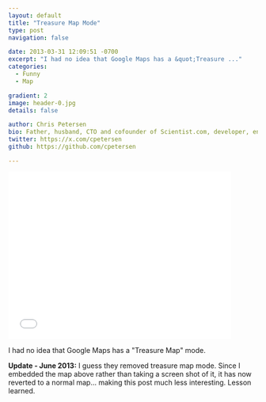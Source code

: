 ```yaml
---
layout: default
title: "Treasure Map Mode"
type: post
navigation: false

date: 2013-03-31 12:09:51 -0700
excerpt: "I had no idea that Google Maps has a &quot;Treasure ..."
categories:
  - Funny
  - Map

gradient: 2
image: header-0.jpg
details: false

author: Chris Petersen
bio: Father, husband, CTO and cofounder of Scientist.com, developer, entrepreneur and technologist.
twitter: https://x.com/cpetersen
github: https://github.com/cpetersen

---
```


<iframe class="embedly-embed" src="//cdn.embedly.com/widgets/media.html?src=https%3A%2F%2Fwww.google.com%2Fmaps%2Fembed%2Fv1%2Fview%3Fcenter%3D32.757252%252C-117.118378%26key%3DAIzaSyBctFF2JCjitURssT91Am-_ZWMzRaYBm4Q%26zoom%3D11&url=https%3A%2F%2Fwww.google.com%2Fmaps%2F%4032.757252%2C-117.118378%2C11z%3Fdg%3Ddbrw%26newdg%3D1&image=http%3A%2F%2Fmaps-api-ssl.google.com%2Fmaps%2Fapi%2Fstaticmap%3Fcenter%3D32.757252%2C-117.118378%26zoom%3D15%26size%3D250x250%26sensor%3Dfalse&key=d815972c91e546edb5d2d02e509f8b1c&type=text%2Fhtml&schema=google" width="450" height="338" scrolling="no" frameborder="0" allowfullscreen></iframe>

I had no idea that Google Maps has a "Treasure Map" mode. 

  __Update - June 2013:__ I guess they removed treasure map mode. Since I embedded the map above rather than taking a screen shot of it, it has now reverted to a normal map… making this post much less interesting. Lesson learned. 

 
